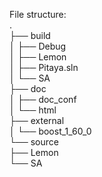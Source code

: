 File structure:<br>
	.<br>
	├── build<br>
	│		├── Debug<br>
	│		├── Lemon<br>
	│		├── Pitaya.sln<br>
	│		└── SA<br>
	├── doc<br>
	│		├── doc_conf<br>
	│		└── html<br>
	├── external<br>
	│		└── boost_1_60_0<br>
	└── source<br>
			├── Lemon<br>
			└── SA<br>
